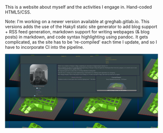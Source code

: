 This is a website about myself and the activities I engage in.
Hand-coded HTML5/CSS.

Note: I'm working on a newer version available at greghab.gitlab.io. This versions adds the use of the Hakyll static site generator to add blog support + RSS feed generation, markdown support for writing webpages (& blog posts) in markdown, and code syntax highlighting using pandoc. It gets complicated, as the site has to be 're-compiled' each time I update, and so I have to incorporate CI into the pipeline.

![Website-Image](img/Website-Image.png)
